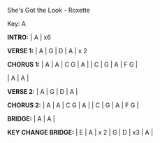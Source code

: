 She's Got the Look - Roxette

Key: A

__INTRO:__
| A | x6

__VERSE 1:__
| A | G | D | A | x 2

__CHORUS 1:__
| A | A | C  G | A |
| C | G | A | F  G |

| A | A |

__VERSE 2:__
| A | G | D | A |

__CHORUS 2:__
| A | A | C G | A |
| C | G | A | F G |

__BRIDGE:__
| A | A |

__KEY CHANGE BRIDGE:__
| E | A | x 2
| G | D | x3
| A |